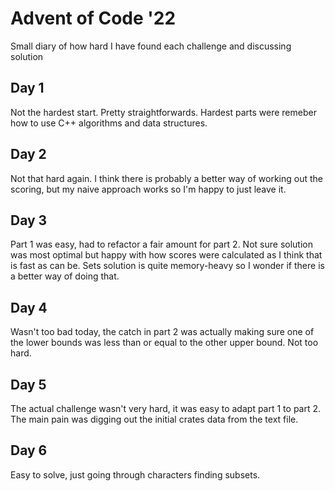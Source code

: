 # Advent of Code '22

Small diary of how hard I have found each challenge and discussing solution

## Day 1

Not the hardest start. Pretty straightforwards. Hardest parts were remeber how to use C++ algorithms and data structures.

## Day 2

Not that hard again. I think there is probably a better way of working out the scoring, but my naive approach works so I'm happy to just leave it.

## Day 3

Part 1 was easy, had to refactor a fair amount for part 2. Not sure solution was most optimal but happy with how scores were calculated as I think that is fast as can be. Sets solution is quite memory-heavy so I wonder if there is a better way of doing that.

## Day 4

Wasn't too bad today, the catch in part 2 was actually making sure one of the lower bounds was less than or equal to the other upper bound. Not too hard.

## Day 5

The actual challenge wasn't very hard, it was easy to adapt part 1 to part 2. The main pain was digging out the initial crates data from the text file.

## Day 6

Easy to solve, just going through characters finding subsets.
